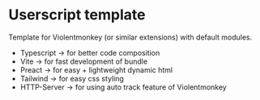 # Userscript template

Template for Violentmonkey (or similar extensions) with default modules.
- Typescript -> for better code composition
- Vite -> for fast development of bundle
- Preact -> for easy + lightweight dynamic html
- Tailwind -> for easy css styling
- HTTP-Server -> for using auto track feature of Violentmonkey